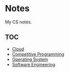 # Notes

My CS notes.

## TOC

* [Cloud](https://github.com/satheess/Notes/tree/main/Cloud)
* [Competitive Programming](https://github.com/satheess/Notes/tree/main/Competitive%20Programming)	
* [Operating System](https://github.com/sandy4x4/Notes/tree/main/OS)
* [Software Engineering](https://github.com/satheess/Notes/tree/main/Software%20Engineering)



